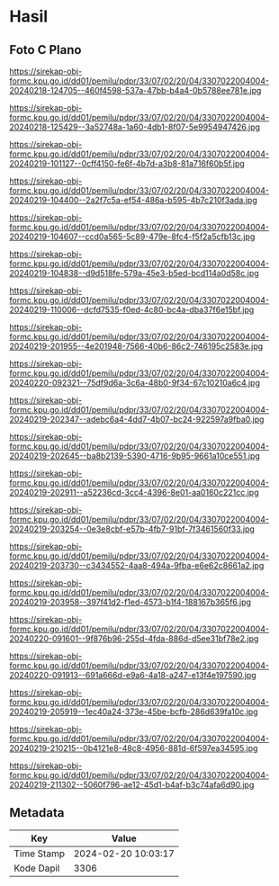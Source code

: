 # Hasil

## Foto C Plano

https://sirekap-obj-formc.kpu.go.id/dd01/pemilu/pdpr/33/07/02/20/04/3307022004004-20240218-124705--460f4598-537a-47bb-b4a4-0b5788ee781e.jpg

https://sirekap-obj-formc.kpu.go.id/dd01/pemilu/pdpr/33/07/02/20/04/3307022004004-20240218-125429--3a52748a-1a60-4db1-8f07-5e9954947426.jpg

https://sirekap-obj-formc.kpu.go.id/dd01/pemilu/pdpr/33/07/02/20/04/3307022004004-20240219-101127--0cff4150-fe6f-4b7d-a3b8-81a716f60b5f.jpg

https://sirekap-obj-formc.kpu.go.id/dd01/pemilu/pdpr/33/07/02/20/04/3307022004004-20240219-104400--2a2f7c5a-ef54-486a-b595-4b7c210f3ada.jpg

https://sirekap-obj-formc.kpu.go.id/dd01/pemilu/pdpr/33/07/02/20/04/3307022004004-20240219-104607--ccd0a565-5c89-479e-8fc4-f5f2a5cfb13c.jpg

https://sirekap-obj-formc.kpu.go.id/dd01/pemilu/pdpr/33/07/02/20/04/3307022004004-20240219-104838--d9d518fe-579a-45e3-b5ed-bcd114a0d58c.jpg

https://sirekap-obj-formc.kpu.go.id/dd01/pemilu/pdpr/33/07/02/20/04/3307022004004-20240219-110006--dcfd7535-f0ed-4c80-bc4a-dba37f6e15bf.jpg

https://sirekap-obj-formc.kpu.go.id/dd01/pemilu/pdpr/33/07/02/20/04/3307022004004-20240219-201955--4e201948-7566-40b6-86c2-746195c2583e.jpg

https://sirekap-obj-formc.kpu.go.id/dd01/pemilu/pdpr/33/07/02/20/04/3307022004004-20240220-092321--75df9d6a-3c6a-48b0-9f34-67c10210a6c4.jpg

https://sirekap-obj-formc.kpu.go.id/dd01/pemilu/pdpr/33/07/02/20/04/3307022004004-20240219-202347--adebc6a4-4dd7-4b07-bc24-922597a9fba0.jpg

https://sirekap-obj-formc.kpu.go.id/dd01/pemilu/pdpr/33/07/02/20/04/3307022004004-20240219-202645--ba8b2139-5390-4716-9b95-9661a10ce551.jpg

https://sirekap-obj-formc.kpu.go.id/dd01/pemilu/pdpr/33/07/02/20/04/3307022004004-20240219-202911--a52236cd-3cc4-4396-8e01-aa0160c221cc.jpg

https://sirekap-obj-formc.kpu.go.id/dd01/pemilu/pdpr/33/07/02/20/04/3307022004004-20240219-203254--0e3e8cbf-e57b-4fb7-91bf-7f3461560f33.jpg

https://sirekap-obj-formc.kpu.go.id/dd01/pemilu/pdpr/33/07/02/20/04/3307022004004-20240219-203730--c3434552-4aa8-494a-9fba-e6e62c8661a2.jpg

https://sirekap-obj-formc.kpu.go.id/dd01/pemilu/pdpr/33/07/02/20/04/3307022004004-20240219-203958--397f41d2-f1ed-4573-b1f4-188167b365f6.jpg

https://sirekap-obj-formc.kpu.go.id/dd01/pemilu/pdpr/33/07/02/20/04/3307022004004-20240220-091601--9f876b96-255d-4fda-886d-d5ee31bf78e2.jpg

https://sirekap-obj-formc.kpu.go.id/dd01/pemilu/pdpr/33/07/02/20/04/3307022004004-20240220-091913--691a666d-e9a6-4a18-a247-e13f4e197590.jpg

https://sirekap-obj-formc.kpu.go.id/dd01/pemilu/pdpr/33/07/02/20/04/3307022004004-20240219-205919--1ec40a24-373e-45be-bcfb-286d639fa10c.jpg

https://sirekap-obj-formc.kpu.go.id/dd01/pemilu/pdpr/33/07/02/20/04/3307022004004-20240219-210215--0b4121e8-48c8-4956-881d-6f597ea34595.jpg

https://sirekap-obj-formc.kpu.go.id/dd01/pemilu/pdpr/33/07/02/20/04/3307022004004-20240219-211302--5060f796-ae12-45d1-b4af-b3c74afa6d90.jpg


## Metadata

| Key        | Value               |
| ---------- | ------------------- |
| Time Stamp | 2024-02-20 10:03:17 |
| Kode Dapil | 3306                |



